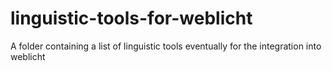 # linguistic-tools-for-weblicht
A folder containing a list of linguistic tools eventually for the integration into weblicht
